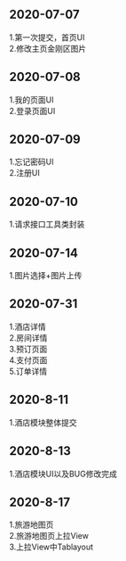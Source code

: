 ## 2020-07-07 
1.第一次提交，首页UI  
2.修改主页金刚区图片  
## 2020-07-08
1.我的页面UI  
2.登录页面UI  
## 2020-07-09  
1.忘记密码UI  
2.注册UI  
## 2020-07-10
1.请求接口工具类封装  
## 2020-07-14
1.图片选择+图片上传  
## 2020-07-31  
1.酒店详情  
2.房间详情  
3.预订页面  
4.支付页面  
5.订单详情  
## 2020-8-11  
1.酒店模块整体提交  
## 2020-8-13
1.酒店模块UI以及BUG修改完成
## 2020-8-17
1.旅游地图页  
2.旅游地图页上拉View  
3.上拉View中Tablayout
